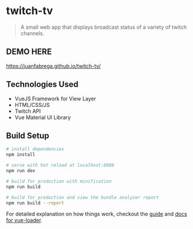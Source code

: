 # twitch-tv

> A small web app that displays broadcast status of a variety of twitch channels.

## DEMO HERE
https://juanfabrega.github.io/twitch-tv/

## Technologies Used
* VueJS Framework for View Layer
* HTML/CSS/JS
* Twitch API
* Vue Material UI Library


## Build Setup

``` bash
# install dependencies
npm install

# serve with hot reload at localhost:8080
npm run dev

# build for production with minification
npm run build

# build for production and view the bundle analyzer report
npm run build --report
```

For detailed explanation on how things work, checkout the [guide](http://vuejs-templates.github.io/webpack/) and [docs for vue-loader](http://vuejs.github.io/vue-loader).
